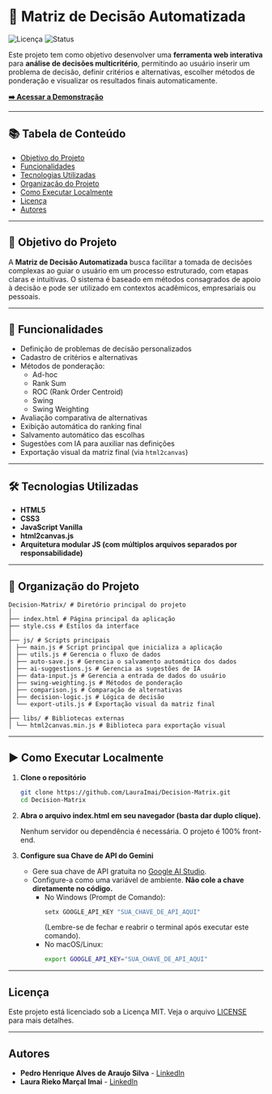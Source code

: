 # 🎯 Matriz de Decisão Automatizada

![Licença](https://img.shields.io/badge/license-MIT-blue.svg)
![Status](https://img.shields.io/badge/status-concluído-green.svg)


Este projeto tem como objetivo desenvolver uma **ferramenta web interativa** para **análise de decisões multicritério**, permitindo ao usuário inserir um problema de decisão, definir critérios e alternativas, escolher métodos de ponderação e visualizar os resultados finais automaticamente.

**[➡️ Acessar a Demonstração](https://lauraimai.github.io/Decision-Matrix/)**


---

## 📚 Tabela de Conteúdo

- [Objetivo do Projeto](#-objetivo-do-projeto)
- [Funcionalidades](#-funcionalidades)
- [Tecnologias Utilizadas](#️-tecnologias-utilizadas)
- [Organização do Projeto](#-organização-do-projeto)
- [Como Executar Localmente](#️-como-executar-localmente)
- [Licença](#licença)
- [Autores](#autores)

---

## 📌 Objetivo do Projeto

A **Matriz de Decisão Automatizada** busca facilitar a tomada de decisões complexas ao guiar o usuário em um processo estruturado, com etapas claras e intuitivas. O sistema é baseado em métodos consagrados de apoio à decisão e pode ser utilizado em contextos acadêmicos, empresariais ou pessoais.

---

## 🧩 Funcionalidades

- Definição de problemas de decisão personalizados
- Cadastro de critérios e alternativas
- Métodos de ponderação:
  - Ad-hoc
  - Rank Sum
  - ROC (Rank Order Centroid)
  - Swing
  - Swing Weighting
- Avaliação comparativa de alternativas
- Exibição automática do ranking final
- Salvamento automático das escolhas
- Sugestões com IA para auxiliar nas definições
- Exportação visual da matriz final (via `html2canvas`)

---

## 🛠️ Tecnologias Utilizadas

- **HTML5**
- **CSS3**
- **JavaScript Vanilla**
- **html2canvas.js**
- **Arquitetura modular JS (com múltiplos arquivos separados por responsabilidade)**

---

## 📂 Organização do Projeto
```
Decision-Matrix/ # Diretório principal do projeto
│
├── index.html # Página principal da aplicação
├── style.css # Estilos da interface
│
├── js/ # Scripts principais
│ ├── main.js # Script principal que inicializa a aplicação
│ ├── utils.js # Gerencia o fluxo de dados
│ ├── auto-save.js # Gerencia o salvamento automático dos dados
│ ├── ai-suggestions.js # Gerencia as sugestões de IA
│ ├── data-input.js # Gerencia a entrada de dados do usuário
│ ├── swing-weighting.js # Métodos de ponderação 
│ ├── comparison.js # Comparação de alternativas
│ ├── decision-logic.js # Lógica de decisão
│ └── export-utils.js # Exportação visual da matriz final
│
├── libs/ # Bibliotecas externas
│ └── html2canvas.min.js # Biblioteca para exportação visual
```
---

## ▶️ Como Executar Localmente

1. **Clone o repositório**
   ```bash
   git clone https://github.com/LauraImai/Decision-Matrix.git
   cd Decision-Matrix
   ```

2. **Abra o arquivo index.html em seu navegador (basta dar duplo clique).**

   Nenhum servidor ou dependência é necessária. O projeto é 100% front-end.

3. **Configure sua Chave de API do Gemini**
    - Gere sua chave de API gratuita no [Google AI Studio](https://aistudio.google.com/app/apikey).
    - Configure-a como uma variável de ambiente. **Não cole a chave diretamente no código.**
      - No Windows (Prompt de Comando):
        ```sh
        setx GOOGLE_API_KEY "SUA_CHAVE_DE_API_AQUI"
        ```
        (Lembre-se de fechar e reabrir o terminal após executar este comando).
      - No macOS/Linux:
        ```sh
        export GOOGLE_API_KEY="SUA_CHAVE_DE_API_AQUI"
        ```
     
---

## Licença

Este projeto está licenciado sob a Licença MIT. Veja o arquivo [LICENSE](LICENSE) para mais detalhes.

---

## Autores

- **Pedro Henrique Alves de Araujo Silva** - [LinkedIn](https://www.linkedin.com/in/opedroalves/)
- **Laura Rieko Marçal Imai** - [LinkedIn](https://www.linkedin.com/in/laura-rieko-imai/)
